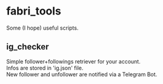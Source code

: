 # fabri_tools
Some (I hope) useful scripts.

## ig_checker
Simple follower+followings retriever for your account. \
Infos are stored in 'ig.json' file. \
New follower and unfollower are notified via a Telegram Bot.